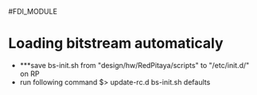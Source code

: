 #FDI_MODULE

# Loading bitstream automaticaly
* ***save bs-init.sh from "design/hw/RedPitaya/scripts" to "/etc/init.d/" on RP
* run following command 
$> update-rc.d bs-init.sh defaults
